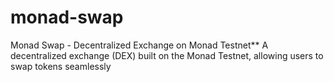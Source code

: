 # monad-swap
Monad Swap - Decentralized Exchange on Monad Testnet**    A decentralized exchange (DEX) built on the Monad Testnet, allowing users to swap tokens seamlessly
